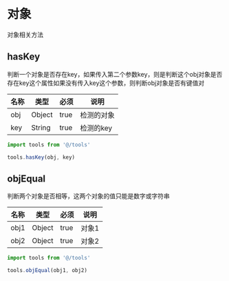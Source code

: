 # 对象
对象相关方法

## hasKey
判断一个对象是否存在key，如果传入第二个参数key，则是判断这个obj对象是否存在key这个属性如果没有传入key这个参数，则判断obj对象是否有键值对

名称|类型|必须|说明
---|---|---|---
obj|Object|true|检测的对象
key|String|true|检测的key

```javascript
import tools from '@/tools'

tools.hasKey(obj, key)
```

## objEqual
判断两个对象是否相等，这两个对象的值只能是数字或字符串

名称|类型|必须|说明
---|---|---|---
obj1|Object|true|对象1
obj2|Object|true|对象2

```javascript
import tools from '@/tools'

tools.objEqual(obj1, obj2)
```